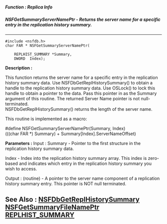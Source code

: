 ##### Function : Replica Info
##### NSFGetSummaryServerNamePtr - Returns the server name for a specific entry in the replication history summary.
---
```
#include <nsfdb.h>
char FAR * NSFGetSummaryServerNamePtr(

	REPLHIST_SUMMARY *Summary,
	DWORD  Index);
```
**Description :**

This function returns the server name for a specific entry in the replication 
history summary data.  Use NSFDbGetReplHistorySummary() to obtain a handle to 
the replication history summary data.  Use OSLock() to lock this handle to 
obtain a pointer to the data.  Pass this pointer in as the Summary argument of 
this routine.  The returned Server Name pointer is not null-terminated.  
NSFDbGetReplHistorySummary()  returns the length of the server name.


This routine is implemented as a macro:

#define NSFGetSummaryServerNamePtr(Summary, Index) \
   (((char FAR *) Summary) + Summary[Index].ServerNameOffset)

**Parameters :**
Input :
Summary  -  Pointer to the first structure in the replication history summary data.

Index  -  Index into the replication history summary array.  This index is zero-based and indicates which entry in the replication history summary you wish to access.

Output :
(routine)  -  A pointer to the server name component of a replication history summary entry.  This pointer is NOT null terminated.



**See Also :**
[NSFDbGetReplHistorySummary](/domino-c-api-docs/reference/Func/NSFDbGetReplHistorySummary)
[NSFGetSummaryFileNamePtr](/domino-c-api-docs/reference/Func/NSFGetSummaryFileNamePtr)
[REPLHIST_SUMMARY](/domino-c-api-docs/reference/Data/REPLHIST_SUMMARY)
---
